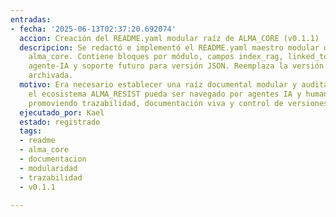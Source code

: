 ```yaml
---
entradas:
- fecha: '2025-06-13T02:37:20.692074'
  accion: Creación del README.yaml modular raíz de ALMA_CORE (v0.1.1)
  descripcion: Se redactó e implementó el README.yaml maestro modular de la carpeta
    alma_core. Contiene bloques por módulo, campos index_rag, linked_to, trazabilidad
    agente-IA y soporte futuro para versión JSON. Reemplaza la versión 0.1.0 que queda
    archivada.
  motivo: Era necesario establecer una raíz documental modular y auditable para que
    el ecosistema ALMA_RESIST pueda ser navegado por agentes IA y humanos sin ambigüedades,
    promoviendo trazabilidad, documentación viva y control de versiones.
  ejecutado_por: Kael
  estado: registrado
  tags:
  - readme
  - alma_core
  - documentacion
  - modularidad
  - trazabilidad
  - v0.1.1

---
```


